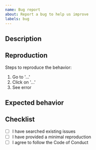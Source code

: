```yaml
---
name: Bug report
about: Report a bug to help us improve
labels: bug
---
```


## Description

<!-- A clear and concise description of what the bug is. -->

## Reproduction

Steps to reproduce the behavior:

1. Go to '...'
2. Click on '...'
3. See error

## Expected behavior

<!-- A clear and concise description of what you expected to happen. -->

## Checklist

- [ ] I have searched existing issues
- [ ] I have provided a minimal reproduction
- [ ] I agree to follow the Code of Conduct
